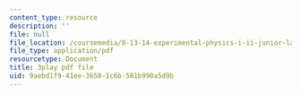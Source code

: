 ```yaml
---
content_type: resource
description: ''
file: null
file_location: /coursemedia/8-13-14-experimental-physics-i-ii-junior-lab-fall-2016-spring-2017/9aebd1f941ee36501c6b581b990a5d9b_xvv_edVc-ME.pdf
file_type: application/pdf
resourcetype: Document
title: 3play pdf file
uid: 9aebd1f9-41ee-3650-1c6b-581b990a5d9b
---
```


